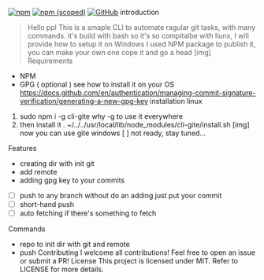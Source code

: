 [![npm](https://img.shields.io/npm/dt/cli-gite?style=plastic)](https://www.npmjs.com/package/cli-gite)
[![npm (scoped)](https://img.shields.io/npm/v/cli-gite)](https://www.npmjs.com/package/cli-gite)
[![GitHub](https://img.shields.io/github/license/kl13nt/initrepo)](https://github.com/Mahmoudgalalz/CLI-gite/blob/main/LICENSE)
introduction
> Hello ppl
This is a smaple CLI to automate ragular git tasks, with many commands.
it's build with bash so it's so compitalbe with liunx, I will provide how to setup it on Windows
I used NPM package to publish it, you can make your own one cope it and go a head
[img]
Requirements
- NPM
- GPG ( optional ) see how to install it on your OS 
https://docs.github.com/en/authentication/managing-commit-signature-verification/generating-a-new-gpg-key
installation
linux
1. sudo npm i -g cli-gite
why -g to use it everywhere
2. then install it
. ~/../../usr/local/lib/node_modules/cli-gite/install.sh
[img]
now you can use gite
windows
[  ] not ready, stay tuned...

Features
- creating dir with init git
- add remote
- adding gpg key to your commits
- [ ] push to any branch without do an adding just put your commit
- [ ] short-hand push
- [ ] auto fetching if there's something to fetch

Commands
- repo
to init dir with git and remote
- push 
Contributing
I welcome all contributions! Feel free to open an issue or submit a PR!
License
This project is licensed under MIT. Refer to LICENSE for more details.